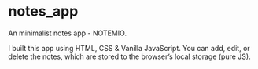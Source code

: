 # notes_app
An minimalist notes app - NOTEMIO.

I built this app using HTML, CSS & Vanilla JavaScript. You can add, edit, or delete the notes, which are stored to the browser’s local storage (pure JS).
